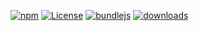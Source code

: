 [![npm](https://img.shields.io/npm/v/profile.svg)](https://www.npmjs.com/package/profile)
[![License](https://img.shields.io/badge/License-BSD%203--Clause-blue.svg)](https://opensource.org/licenses/BSD-3-Clause)
[![bundlejs](https://deno.bundlejs.com/?q=profile\&badge=detailed)](https://bundlejs.com/?q=profile)
[![downloads](http://img.shields.io/npm/dm/profile.svg?style=flat-square)](https://npmjs.org/package/profile)

